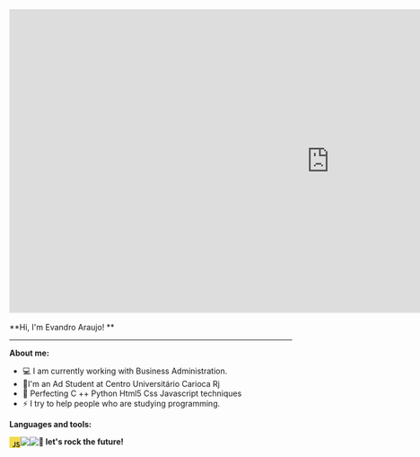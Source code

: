 
<iframe title="Controle de Serviço Disic 2" width="1140" height="541.25" src="https://app.powerbi.com/reportEmbed?reportId=1c9b6acf-30f8-4315-876b-8c4157c0dd17&autoAuth=true&ctid=ce4e1164-986f-4132-85d1-1e3c17cf7d6e&config=eyJjbHVzdGVyVXJsIjoiaHR0cHM6Ly93YWJpLXNvdXRoLWNlbnRyYWwtdXMtcmVkaXJlY3QuYW5hbHlzaXMud2luZG93cy5uZXQvIn0%3D" frameborder="0" allowFullScreen="true"></iframe>








**Hi, I'm Evandro Araujo! **

* * *

**About me:**
- 💻 I am currently working with Business Administration.
- 🚀I'm an Ad Student at Centro Universitário Carioca Rj
- 🌱 Perfecting C ++ Python Html5 Css Javascript techniques
- ⚡ I try to help people who are studying programming.



**Languages and tools:**

<img align="left" height="20" src="images/javascript.png">
<img align="left" height="30" src="imagens/python.png">
<img align="left" height="30" src="imagens/microsoft.png">




**🚀 let's rock the future!**
  
